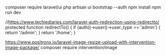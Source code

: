composer require laravel/ui
php artisan ui bootstrap --auth
npm install 
npm run dev

//https://www.techiediaries.com/laravel-auth-redirection-using-redirectto/
  protected function redirectTo()
    {
        if (auth()->user()->user_type == 'admin') {
            return '/admin';
        }
        return '/home';
    }



https://www.positronx.io/laravel-image-resize-upload-with-intervention-image-package/
composer require intervention/image